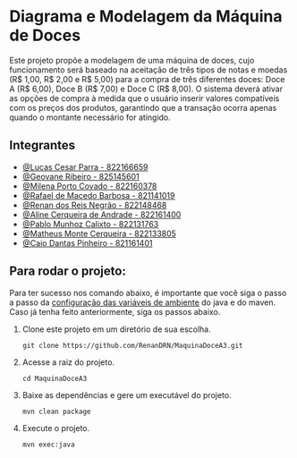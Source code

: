 # Diagrama e Modelagem da Máquina de Doces

Este projeto propõe a modelagem de uma máquina de doces, cujo funcionamento será baseado na aceitação de três tipos de notas e moedas (R$ 1,00, R$ 2,00 e R$ 5,00) para a compra de três diferentes doces: Doce A (R$ 6,00), Doce B (R$ 7,00) e Doce C (R$ 8,00). O sistema deverá ativar as opções de compra à medida que o usuário inserir valores compatíveis com os preços dos produtos, garantindo que a transação ocorra apenas quando o montante necessário for atingido.

## Integrantes

- [@Lucas Cesar Parra - 822166659](https://www.github.com/Caslu-Parra)
- [@Geovane Ribeiro - 825145601](https://github.com/geovanefern467)
- [@Milena Porto Coyado - 822160378](https://www.github.com/mictalks)
- [@Rafael de Macedo Barbosa - 821141019](https://www.github.com/RafaelMB20)
- [@Renan dos Reis Negrão - 822148468](https://www.github.com/RenanDRN)
- [@Aline Cerqueira de Andrade - 822161400](https://github.com/L1NEA)
- [@Pablo Munhoz Calixto - 822131763](https://github.com/PabloCalixto)
- [@Matheus Monte Cerqueira - 822133805](https://github.com/MatheusMC2)
- [@Caio Dantas Pinheiro - 821161401](https://github.com/caiopine)


## Para rodar o projeto:
Para ter sucesso nos comando abaixo, é importante que você siga o passo a passo da [configuração das variáveis de ambiente](https://medium.com/beelabacademy/configurando-vari%C3%A1veis-de-ambiente-java-home-e-maven-home-no-windows-e-unix-d9461f783c26) do java e do maven. Caso já tenha feito anteriormente, siga os passos abaixo.  


1. Clone este projeto em um diretório de sua escolha.
   ```
   git clone https://github.com/RenanDRN/MaquinaDoceA3.git
   ```

2. Acesse a raiz do projeto.
   ```
   cd MaquinaDoceA3
   ```
   
3. Baixe as dependências e gere um executável do projeto.
   ```
   mvn clean package
   ```
 
4. Execute o projeto.
   ``` 
   mvn exec:java
   ```
   
